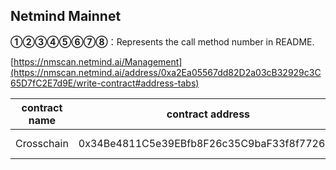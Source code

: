 ## Netmind Mainnet

**①②③④⑤⑥⑦⑧**：Represents the call method number in README.

[https://nmscan.netmind.ai/Management](https://nmscan.netmind.ai/address/0xa2Ea05567dd82D2a03cB32929c3C65D7fC2E7d9E/write-contract#address-tabs)

|contract name|contract address|Proposal ID|Operating Instructions|invoke methods|parameter invocation|
| --- | --- | --- |--- | --- |---|
| Crosschain        | 0x34Be4811C5e39EBfb8F26c35C9baF33f8f772689  |     |  **③**Open cross-chain |updatePause|0xf8974de00000000000000000000000000000000000000000000000000000000000000000 |


